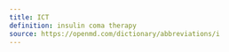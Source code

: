 ```yaml
---
title: ICT
definition: insulin coma therapy
source: https://openmd.com/dictionary/abbreviations/i
---
```


